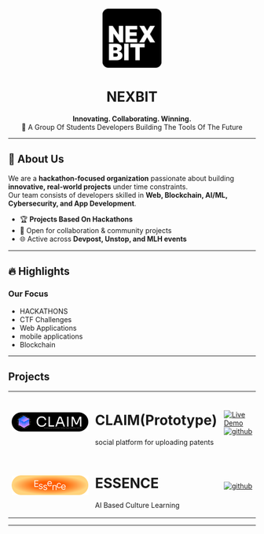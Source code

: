 <!-- Centered Banner -->
<p align="center">
  <img src="../logo.png" width="120"/>
</p>

<h1 align="center">NEXBIT</h1>
<p align="center">
  <b>Innovating. Collaborating. Winning.</b><br>
  🚀 A Group Of Students Developers Building The Tools Of The Future
</p>

---

## 🌟 About Us
We are a **hackathon-focused organization** passionate about building **innovative, real-world projects** under time constraints.  
Our team consists of developers skilled in **Web, Blockchain, AI/ML, Cybersecurity, and App Development**.  

- 🏆 **Projects Based On Hackathons**  
- 🤝 Open for collaboration & community projects  
- 🌐 Active across **Devpost, Unstop, and MLH events**  

---

## 🔥 Highlights

### **Our Focus**
- HACKATHONS
- CTF Challenges  
- Web Applications
- mobile applications
- Blockchain
---



## Projects
<table>
  <tr>
    <tr>
    <td>
       <img src="../claim-1.svg" >
    </td>
    <td>
     <h1>CLAIM(Prototype)</h1> 
      <p></p>social platform for uploading patents</p>
    </td>
  <td>
     <a href="https://claim-nexbit.vercel.app">
    <img src="https://img.shields.io/badge/Live%20Demo-claim--nexbit.vercel.app-blue?style=for-the-badge" alt="Live Demo">
  </a>
    <a href="https://github.com/NEXBIT-X/CLAIM">
    <img src="https://img.shields.io/badge/GitHub-CLAIM-333?style=for-the-badge&logo=github" alt="github">
  </a>
  </td>
  </tr>
  <tr>
  <td>
      <img src="https://raw.githubusercontent.com/NEXBIT-X/.github/0f17d1fbe153f8480bb6766a28e3e07d7740c791/essence-banner.svg">
  </td>
    <td>
      <h1>ESSENCE</h1>
      <p>AI Based Culture Learning</p>
    </td>
    <td>
      </a>
  <a href="https://github.com/NEXBIT-X/essence-">
    <img src="https://img.shields.io/badge/GitHub-ESSENCE-333?style=for-the-badge&logo=github" alt="github">
  </a>
  </td>
  </tr>
</table>

---


